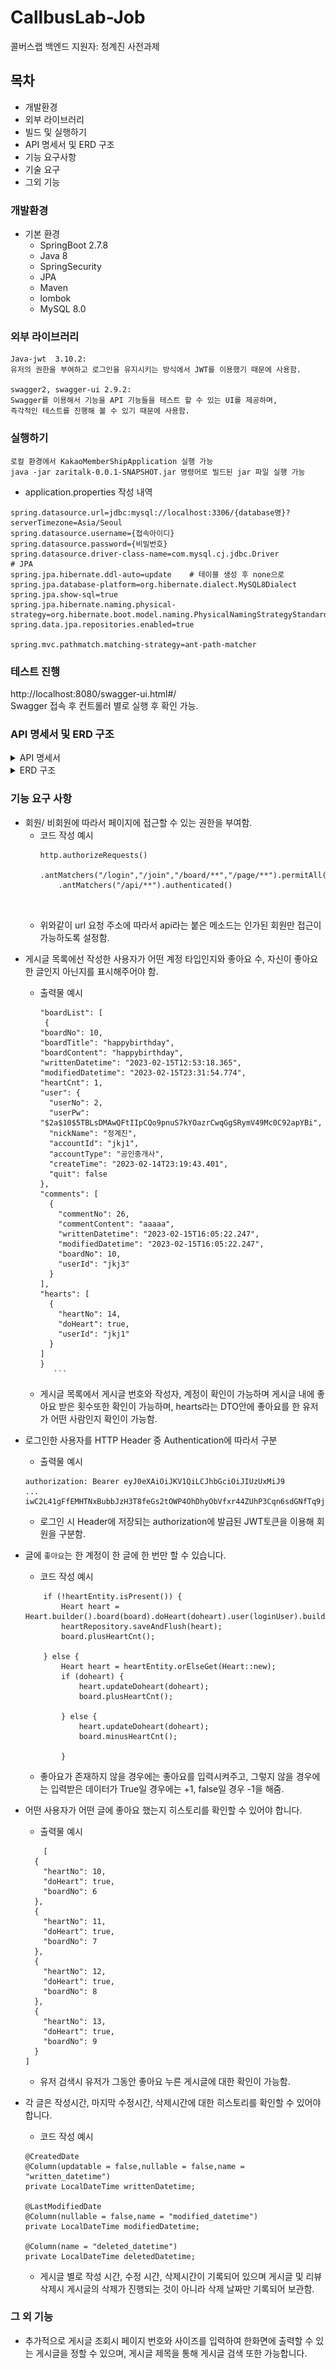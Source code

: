 # CallbusLab-Job
콜버스랩 백엔드 지원자: 정계진 사전과제

## 목차

* 개발환경
* 외부 라이브러리
* 빌드 및 실행하기
* API 명세서 및 ERD 구조
* 기능 요구사항
* 기술 요구
* 그외 기능


### 개발환경
* 기본 환경  
  * SpringBoot 2.7.8
  * Java 8
  * SpringSecurity
  * JPA
  * Maven
  * lombok
  * MySQL 8.0
  
### 외부 라이브러리

```
Java-jwt  3.10.2:
유저의 권한을 부여하고 로그인을 유지시키는 방식에서 JWT를 이용했기 때문에 사용함.
  
swagger2, swagger-ui 2.9.2:  
Swagger를 이용해서 기능을 API 기능들을 테스트 할 수 있는 UI를 제공하며,
즉각적인 테스트를 진행해 볼 수 있기 때문에 사용함.
```


### 실행하기
```
로컬 환경에서 KakaoMemberShipApplication 실행 가능
java -jar zaritalk-0.0.1-SNAPSHOT.jar 명령어로 빌드된 jar 파일 실행 가능
```
* application.properties 작성 내역
```
spring.datasource.url=jdbc:mysql://localhost:3306/{database명}?serverTimezone=Asia/Seoul
spring.datasource.username={접속아이디}
spring.datasource.password={비밀번호}
spring.datasource.driver-class-name=com.mysql.cj.jdbc.Driver
# JPA
spring.jpa.hibernate.ddl-auto=update	# 테이블 생성 후 none으로 
spring.jpa.database-platform=org.hibernate.dialect.MySQL8Dialect
spring.jpa.show-sql=true
spring.jpa.hibernate.naming.physical-strategy=org.hibernate.boot.model.naming.PhysicalNamingStrategyStandardImpl
spring.data.jpa.repositories.enabled=true

spring.mvc.pathmatch.matching-strategy=ant-path-matcher
```

### 테스트 진행
http://localhost:8080/swagger-ui.html#/  
Swagger 접속 후 컨트롤러 별로 실행 후 확인 가능.

### API 명세서 및 ERD 구조
<details>
<summary>API 명세서</summary>
<div>


|Controller|기능|Method|URL|
|---|---|---|---|
|User|회원가입|POST|/login|
|User|로그인|POST|/join|
|User|로그아웃|GET|/api/logout|
|User|회원탈퇴|DELETE|/api/delete|
|User|내가 작성한 게시글 확인|GET|/api/myboard|
|Board|게시글 작성|POST|/api/board|
|Board|게시글 조회|GET|/board/{boardNo}|
|Board|게시글 수정|PUT|/api/board/{boardNo}|
|Board|게시글 삭제|DELETE|/api/board/{boardNo}|
|BoardList|게시글 목록 조회|GET|/page/{pageNo}/{size}|
|BoardList|게시글 제목으로 검색하여 조회|GET|/page/{pageNo}/{size}/{boardTitle}|
|Comment|댓글 작성|POST|/api/board/{boardNo}/comment|
|Comment|댓글 수정|PUT|/api/board/{boardNo}/comment|
|Comment|댓글 삭제|DELETE|/api/board/{boardNo}/comment|
|Heart|좋아요 하기 / 취소|PUT|/api/board/{boardNo}/heart|
|Heart|User가 좋아요한 게시글 확인|GET|/api/board/{boardNo}/heart/{accountId}|
</div>
</details>

<details>
<summary>ERD 구조</summary>
<div>

![<ERD>](./issue/ERD.png)

</div>
</details>
   
   
   
   
### 기능 요구 사항
* 회원/ 비회원에 따라서 페이지에 접근할 수 있는 권한을 부여함.
  * 코드 작성 예시
    ```
 	http.authorizeRequests()
		.antMatchers("/login","/join","/board/**","/page/**").permitAll()
		.antMatchers("/api/**").authenticated()
  
 
    ```
   *  위와같이 url 요청 주소에 따라서 api라는 붙은 메소드는 인가된 회원만 접근이 가능하도록 설정함.

 


   
- 게시글 목록에선 작성한 사용자가 어떤 계정 타입인지와 좋아요 수, 자신이 좋아요한 글인지 아닌지를 표시해주어야 함.
   
   * 출력물 예시
      ```
      "boardList": [
       {
      "boardNo": 10,
      "boardTitle": "happybirthday",
      "boardContent": "happybirthday",
      "writtenDatetime": "2023-02-15T12:53:18.365",
      "modifiedDatetime": "2023-02-15T23:31:54.774",
      "heartCnt": 1,
      "user": {
        "userNo": 2,
        "userPw": "$2a$10$5TBLsDMAwQFtIIpCQo9pnuS7kYOazrCwqGgSRymV49Mc0C92apYBi",
        "nickName": "정계진",
        "accountId": "jkj1",
        "accountType": "공인중개사",
        "createTime": "2023-02-14T23:19:43.401",
        "quit": false
      },
      "comments": [
        {
          "commentNo": 26,
          "commentContent": "aaaaa",
          "writtenDatetime": "2023-02-15T16:05:22.247",
          "modifiedDatetime": "2023-02-15T16:05:22.247",
          "boardNo": 10,
          "userId": "jkj3"
        }
      ],
      "hearts": [
        {
          "heartNo": 14,
          "doHeart": true,
          "userId": "jkj1"
        }
      ]
      } 
         ```

  * 게시글 목록에서 게시글 번호와 작성자, 계정이 확인이 가능하며 게시글 내에 좋아요 받은 횟수또한 확인이 가능하며,
     hearts라는 DTO안에 좋아요를 한 유저가 어떤 사람인지 확인이 가능함.

* 로그인한 사용자를 HTTP Header 중 Authentication에 따라서 구분  
   * 출력물 예시  
	
	```
	authorization: Bearer eyJ0eXAiOiJKV1QiLCJhbGciOiJIUzUxMiJ9
	...
	iwC2L41gFfEMHTNxBubbJzH3T8feGs2tOWP4OhDhyObVfxr44ZUhP3Cqn6sdGNfTq9jGxA 
	```


  * 로그인 시 Header에 저장되는 authorization에 발급된 JWT토큰을 이용해 회원을 구분함.
	
*  글에 `좋아요`는 한 계정이 한 글에 한 번만 할 수 있습니다.
	* 코드 작성 예시
	```
		if (!heartEntity.isPresent()) {
			Heart heart = Heart.builder().board(board).doHeart(doheart).user(loginUser).build();
			heartRepository.saveAndFlush(heart);
			board.plusHeartCnt();
	
		} else {
			Heart heart = heartEntity.orElseGet(Heart::new);
			if (doheart) {
				heart.updateDoheart(doheart);
				board.plusHeartCnt();

			} else {
				heart.updateDoheart(doheart);
				board.minusHeartCnt();
	
			}
	```
	* 좋아요가 존재하지 않을 경우에는 좋아요를 입력시켜주고, 그렇지 않을 경우에는 입력받은 데이터가 True일 경우에는 +1, false일 경우 -1을 해줌.

*  어떤 사용자가 어떤 글에 좋아요 했는지 히스토리를 확인할 수 있어야 합니다.
	* 출력물 예시
	```
		[
	  {
	    "heartNo": 10,
	    "doHeart": true,
	    "boardNo": 6
	  },
	  {
	    "heartNo": 11,
	    "doHeart": true,
	    "boardNo": 7
	  },
	  {
	    "heartNo": 12,
	    "doHeart": true,
	    "boardNo": 8
	  },
	  {
	    "heartNo": 13,
	    "doHeart": true,
	    "boardNo": 9
	  }
	]
	```
	* 유저 검색시 유저가 그동안 좋아요 누른 게시글에 대한 확인이 가능함.
	
	
*  각 글은 작성시간, 마지막 수정시간, 삭제시간에 대한 히스토리를 확인할 수 있어야 합니다.
	* 코드 작성 예시		
	```
	@CreatedDate
	@Column(updatable = false,nullable = false,name = "written_datetime")
	private LocalDateTime writtenDatetime;

	@LastModifiedDate
	@Column(nullable = false,name = "modified_datetime")
	private LocalDateTime modifiedDatetime;

	@Column(name = "deleted_datetime")
	private LocalDateTime deletedDatetime;
	```	
	* 게시글 별로 작성 시간, 수정 시간, 삭제시간이 기록되어 있으며 게시글 및 리뷰 삭제시 게시글의 삭제가 진행되는 것이 아니라 삭제 날짜만 기록되어 보관함.
  
### 그 외 기능
* 추가적으로 게시글 조회시 페이지 번호와 사이즈를 입력하여 한화면에 출력할 수 있는 게시글을 정할 수 있으며, 게시글 제목을 통해 게시글 검색 또한 가능합니다.
